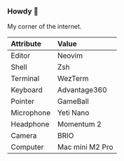 ### Howdy :wave:

My corner of the internet.

| Attribute  | Value           |
|:---        |:---             |
| Editor     | Neovim          |
| Shell      | Zsh             |
| Terminal   | WezTerm         |
| Keyboard   | Advantage360    |
| Pointer    | GameBall        |
| Microphone | Yeti Nano       |
| Headphone  | Momentum 2      |
| Camera     | BRIO            |
| Computer   | Mac mini M2 Pro |

<!--
**jcormir/jcormir** is a ✨ _special_ ✨ repository because its `README.md` (this file) appears on your GitHub profile.

Here are some ideas to get you started:

- 🔭 I’m currently working on ...
- 🌱 I’m currently learning ...
- 👯 I’m looking to collaborate on ...
- 🤔 I’m looking for help with ...
- 💬 Ask me about ...
- 😄 Pronouns: ...
- 📫 How to reach me: ...
- ⚡ Fun fact: ...
-->
